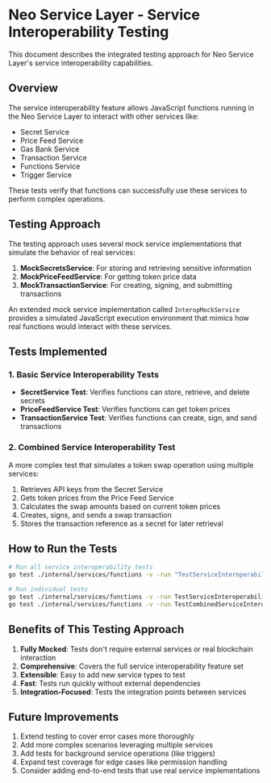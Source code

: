 # Neo Service Layer - Service Interoperability Testing

This document describes the integrated testing approach for Neo Service Layer's service interoperability capabilities.

## Overview

The service interoperability feature allows JavaScript functions running in the Neo Service Layer to interact with other services like:

- Secret Service
- Price Feed Service
- Gas Bank Service
- Transaction Service
- Functions Service
- Trigger Service

These tests verify that functions can successfully use these services to perform complex operations.

## Testing Approach

The testing approach uses several mock service implementations that simulate the behavior of real services:

1. **MockSecretsService**: For storing and retrieving sensitive information
2. **MockPriceFeedService**: For getting token price data
3. **MockTransactionService**: For creating, signing, and submitting transactions

An extended mock service implementation called `InteropMockService` provides a simulated JavaScript execution environment that mimics how real functions would interact with these services.

## Tests Implemented

### 1. Basic Service Interoperability Tests

- **SecretService Test**: Verifies functions can store, retrieve, and delete secrets
- **PriceFeedService Test**: Verifies functions can get token prices
- **TransactionService Test**: Verifies functions can create, sign, and send transactions

### 2. Combined Service Interoperability Test

A more complex test that simulates a token swap operation using multiple services:

1. Retrieves API keys from the Secret Service
2. Gets token prices from the Price Feed Service
3. Calculates the swap amounts based on current token prices
4. Creates, signs, and sends a swap transaction
5. Stores the transaction reference as a secret for later retrieval

## How to Run the Tests

```bash
# Run all service interoperability tests
go test ./internal/services/functions -v -run "TestServiceInteroperability|TestCombinedServiceInteroperability"

# Run individual tests
go test ./internal/services/functions -v -run TestServiceInteroperability
go test ./internal/services/functions -v -run TestCombinedServiceInteroperability
```

## Benefits of This Testing Approach

1. **Fully Mocked**: Tests don't require external services or real blockchain interaction
2. **Comprehensive**: Covers the full service interoperability feature set
3. **Extensible**: Easy to add new service types to test
4. **Fast**: Tests run quickly without external dependencies
5. **Integration-Focused**: Tests the integration points between services

## Future Improvements

1. Extend testing to cover error cases more thoroughly
2. Add more complex scenarios leveraging multiple services
3. Add tests for background service operations (like triggers)
4. Expand test coverage for edge cases like permission handling
5. Consider adding end-to-end tests that use real service implementations